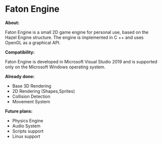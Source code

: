 # Faton Engine

<b>About:</b>

Faton Engine is a small 2D game engine for personal use, based on the Hazel Engine structure. The engine is implemented in C ++ and uses OpenGL as a graphical API.
 
 
<b>Compatibility:</b>

Faton Engine is developed in Microsoft Visual Studio 2019 and is supported only on the Microsoft Windows operating system.

<b>Already done:</b>
 - Base 3D Rendering
 - 2D Rendering (Shapes,Sprites)
 - Collision Detection
 - Movement System

<b>Future plans:</b>
 - Physics Engine
 - Audio System
 - Scripts support
 - Linux support
